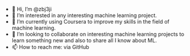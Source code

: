 - 👋 Hi, I’m @zbj3ji
- 👀 I’m interested in any interesting machine learning project.
- 🌱 I’m currently using Coursera to improve my skills in the field of machine learning.
- 💞️ I’m looking to collaborate on interesting machine learning projects to learn something new and also to share all I know about ML.
- 📫 How to reach me: via GitHub

<!---
zbj3ji/zbj3ji is a ✨ special ✨ repository because its `README.md` (this file) appears on your GitHub profile.
You can click the Preview link to take a look at your changes.
--->
